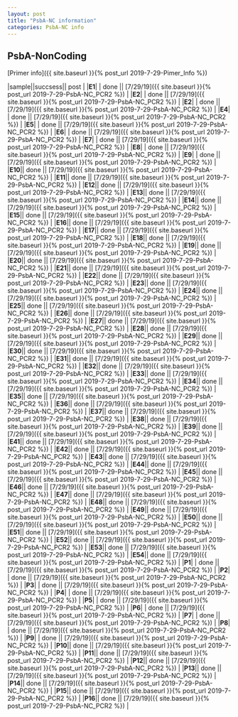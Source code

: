 ```yaml
---
layout: post
title: "PsbA-NC information"
categories: PsbA-NC info
---
```


## PsbA-NonCoding

[Primer info]({{ site.baseurl }}{% post_url 2019-7-29-Pimer_Info %})


|sample||succsess|| post |
|**E1**| | done || [7/29/19]({{ site.baseurl }}{% post_url 2019-7-29-PsbA-NC_PCR2 %}) |
|**E2**| | done || [7/29/19]({{ site.baseurl }}{% post_url 2019-7-29-PsbA-NC_PCR2 %}) |
|**E2**| | done || [7/29/19]({{ site.baseurl }}{% post_url 2019-7-29-PsbA-NC_PCR2 %}) |
|**E4**| | done || [7/29/19]({{ site.baseurl }}{% post_url 2019-7-29-PsbA-NC_PCR2 %}) |
|**E5**| | done || [7/29/19]({{ site.baseurl }}{% post_url 2019-7-29-PsbA-NC_PCR2 %}) |
|**E6**| | done || [7/29/19]({{ site.baseurl }}{% post_url 2019-7-29-PsbA-NC_PCR2 %}) |
|**E7**| | done || [7/29/19]({{ site.baseurl }}{% post_url 2019-7-29-PsbA-NC_PCR2 %}) |
|**E8**| | done || [7/29/19]({{ site.baseurl }}{% post_url 2019-7-29-PsbA-NC_PCR2 %}) |
|**E9**| | done || [7/29/19]({{ site.baseurl }}{% post_url 2019-7-29-PsbA-NC_PCR2 %}) |
|**E10**|| done || [7/29/19]({{ site.baseurl }}{% post_url 2019-7-29-PsbA-NC_PCR2 %}) |
|**E11**|| done || [7/29/19]({{ site.baseurl }}{% post_url 2019-7-29-PsbA-NC_PCR2 %}) |
|**E12**|| done || [7/29/19]({{ site.baseurl }}{% post_url 2019-7-29-PsbA-NC_PCR2 %}) |
|**E13**|| done || [7/29/19]({{ site.baseurl }}{% post_url 2019-7-29-PsbA-NC_PCR2 %}) |
|**E14**|| done || [7/29/19]({{ site.baseurl }}{% post_url 2019-7-29-PsbA-NC_PCR2 %}) |
|**E15**|| done || [7/29/19]({{ site.baseurl }}{% post_url 2019-7-29-PsbA-NC_PCR2 %}) |
|**E16**|| done || [7/29/19]({{ site.baseurl }}{% post_url 2019-7-29-PsbA-NC_PCR2 %}) |
|**E17**|| done || [7/29/19]({{ site.baseurl }}{% post_url 2019-7-29-PsbA-NC_PCR2 %}) |
|**E18**|| done || [7/29/19]({{ site.baseurl }}{% post_url 2019-7-29-PsbA-NC_PCR2 %}) |
|**E19**|| done || [7/29/19]({{ site.baseurl }}{% post_url 2019-7-29-PsbA-NC_PCR2 %}) |
|**E20**|| done || [7/29/19]({{ site.baseurl }}{% post_url 2019-7-29-PsbA-NC_PCR2 %}) |
|**E21**|| done || [7/29/19]({{ site.baseurl }}{% post_url 2019-7-29-PsbA-NC_PCR2 %}) |
|**E22**|| done || [7/29/19]({{ site.baseurl }}{% post_url 2019-7-29-PsbA-NC_PCR2 %}) |
|**E23**|| done || [7/29/19]({{ site.baseurl }}{% post_url 2019-7-29-PsbA-NC_PCR2 %}) |
|**E24**|| done || [7/29/19]({{ site.baseurl }}{% post_url 2019-7-29-PsbA-NC_PCR2 %}) |
|**E25**|| done || [7/29/19]({{ site.baseurl }}{% post_url 2019-7-29-PsbA-NC_PCR2 %}) |
|**E26**|| done || [7/29/19]({{ site.baseurl }}{% post_url 2019-7-29-PsbA-NC_PCR2 %}) |
|**E27**|| done || [7/29/19]({{ site.baseurl }}{% post_url 2019-7-29-PsbA-NC_PCR2 %}) |
|**E28**|| done || [7/29/19]({{ site.baseurl }}{% post_url 2019-7-29-PsbA-NC_PCR2 %}) |
|**E29**|| done || [7/29/19]({{ site.baseurl }}{% post_url 2019-7-29-PsbA-NC_PCR2 %}) |
|**E30**|| done || [7/29/19]({{ site.baseurl }}{% post_url 2019-7-29-PsbA-NC_PCR2 %}) |
|**E31**|| done || [7/29/19]({{ site.baseurl }}{% post_url 2019-7-29-PsbA-NC_PCR2 %}) |
|**E32**|| done || [7/29/19]({{ site.baseurl }}{% post_url 2019-7-29-PsbA-NC_PCR2 %}) |
|**E33**|| done || [7/29/19]({{ site.baseurl }}{% post_url 2019-7-29-PsbA-NC_PCR2 %}) |
|**E34**|| done || [7/29/19]({{ site.baseurl }}{% post_url 2019-7-29-PsbA-NC_PCR2 %}) |
|**E35**|| done || [7/29/19]({{ site.baseurl }}{% post_url 2019-7-29-PsbA-NC_PCR2 %}) |
|**E36**|| done || [7/29/19]({{ site.baseurl }}{% post_url 2019-7-29-PsbA-NC_PCR2 %}) |
|**E37**|| done || [7/29/19]({{ site.baseurl }}{% post_url 2019-7-29-PsbA-NC_PCR2 %}) |
|**E38**|| done || [7/29/19]({{ site.baseurl }}{% post_url 2019-7-29-PsbA-NC_PCR2 %}) |
|**E39**|| done || [7/29/19]({{ site.baseurl }}{% post_url 2019-7-29-PsbA-NC_PCR2 %}) |
|**E41**|| done || [7/29/19]({{ site.baseurl }}{% post_url 2019-7-29-PsbA-NC_PCR2 %}) |
|**E42**|| done || [7/29/19]({{ site.baseurl }}{% post_url 2019-7-29-PsbA-NC_PCR2 %}) |
|**E43**|| done || [7/29/19]({{ site.baseurl }}{% post_url 2019-7-29-PsbA-NC_PCR2 %}) |
|**E44**|| done || [7/29/19]({{ site.baseurl }}{% post_url 2019-7-29-PsbA-NC_PCR2 %}) |
|**E45**|| done || [7/29/19]({{ site.baseurl }}{% post_url 2019-7-29-PsbA-NC_PCR2 %}) |
|**E46**|| done || [7/29/19]({{ site.baseurl }}{% post_url 2019-7-29-PsbA-NC_PCR2 %}) |
|**E47**|| done || [7/29/19]({{ site.baseurl }}{% post_url 2019-7-29-PsbA-NC_PCR2 %}) |
|**E48**|| done || [7/29/19]({{ site.baseurl }}{% post_url 2019-7-29-PsbA-NC_PCR2 %}) |
|**E49**|| done || [7/29/19]({{ site.baseurl }}{% post_url 2019-7-29-PsbA-NC_PCR2 %}) |
|**E50**|| done || [7/29/19]({{ site.baseurl }}{% post_url 2019-7-29-PsbA-NC_PCR2 %}) |
|**E51**|| done || [7/29/19]({{ site.baseurl }}{% post_url 2019-7-29-PsbA-NC_PCR2 %}) |
|**E52**|| done || [7/29/19]({{ site.baseurl }}{% post_url 2019-7-29-PsbA-NC_PCR2 %}) |
|**E53**|| done || [7/29/19]({{ site.baseurl }}{% post_url 2019-7-29-PsbA-NC_PCR2 %}) |
|**E54**|| done || [7/29/19]({{ site.baseurl }}{% post_url 2019-7-29-PsbA-NC_PCR2 %}) |
|**P1**| | done || [7/29/19]({{ site.baseurl }}{% post_url 2019-7-29-PsbA-NC_PCR2 %}) |
|**P2**| | done || [7/29/19]({{ site.baseurl }}{% post_url 2019-7-29-PsbA-NC_PCR2 %}) |
|**P3**| | done || [7/29/19]({{ site.baseurl }}{% post_url 2019-7-29-PsbA-NC_PCR2 %}) |
|**P4**| | done || [7/29/19]({{ site.baseurl }}{% post_url 2019-7-29-PsbA-NC_PCR2 %}) |
|**P5**| | done || [7/29/19]({{ site.baseurl }}{% post_url 2019-7-29-PsbA-NC_PCR2 %}) |
|**P6**| | done || [7/29/19]({{ site.baseurl }}{% post_url 2019-7-29-PsbA-NC_PCR2 %}) |
|**P7**| | done || [7/29/19]({{ site.baseurl }}{% post_url 2019-7-29-PsbA-NC_PCR2 %}) |
|**P8**| | done || [7/29/19]({{ site.baseurl }}{% post_url 2019-7-29-PsbA-NC_PCR2 %}) |
|**P9**| | done || [7/29/19]({{ site.baseurl }}{% post_url 2019-7-29-PsbA-NC_PCR2 %}) |
|**P10**|| done || [7/29/19]({{ site.baseurl }}{% post_url 2019-7-29-PsbA-NC_PCR2 %}) |
|**P11**|| done || [7/29/19]({{ site.baseurl }}{% post_url 2019-7-29-PsbA-NC_PCR2 %}) |
|**P12**|| done || [7/29/19]({{ site.baseurl }}{% post_url 2019-7-29-PsbA-NC_PCR2 %}) |
|**P13**|| done || [7/29/19]({{ site.baseurl }}{% post_url 2019-7-29-PsbA-NC_PCR2 %}) |
|**P14**|| done || [7/29/19]({{ site.baseurl }}{% post_url 2019-7-29-PsbA-NC_PCR2 %}) |
|**P15**|| done || [7/29/19]({{ site.baseurl }}{% post_url 2019-7-29-PsbA-NC_PCR2 %}) |
|**P16**|| done || [7/29/19]({{ site.baseurl }}{% post_url 2019-7-29-PsbA-NC_PCR2 %}) |
